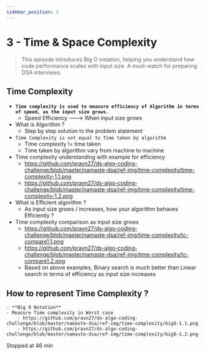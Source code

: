 ```yaml
---
sidebar_position: 3
---
```


# 3 - Time & Space Complexity

> This episode introduces Big O notation, helping you understand how code performance scales with input size. A must-watch for preparing DSA interviews.

## Time Complexity

- **`Time complexity is used to measure efficiency of Algorithm in terms of speed, as the input size grows.`**
  - Speed Efficiency ---> When input size grows
- What is Algorithm ?
  - Step by step solution to the problem statement
- `Time Complexity is not equal to Time taken by algorithm`
  - Time complexity != time taken
  - Time taken by algorithm vary from machine to machine
- Time complexity understanding with example for efficiency
  - https://github.com/pravn27/ds-algo-coding-challenge/blob/master/namaste-dsa/ref-img/time-complexity/time-complexity-1.1.png
  - https://github.com/pravn27/ds-algo-coding-challenge/blob/master/namaste-dsa/ref-img/time-complexity/time-complexity-1.2.png
- What is Efficient algorithm ?
  - As input size grows / increases, how your algorithm behaves Efficiently ?
- Time complexity comparison as input size grows
  - https://github.com/pravn27/ds-algo-coding-challenge/blob/master/namaste-dsa/ref-img/time-complexity/tc-compare1.1.png
  - https://github.com/pravn27/ds-algo-coding-challenge/blob/master/namaste-dsa/ref-img/time-complexity/tc-compare1.2.png
  - Based on above examples, Binary search is much better than Linear search in terms of efficiency as input size increases

## How to represent Time Complexity ?

    - **Big O Notation**
    - Measure Time complexity in Worst case
        - https://github.com/pravn27/ds-algo-coding-challenge/blob/master/namaste-dsa/ref-img/time-complexity/bigO-1.1.png
        - https://github.com/pravn27/ds-algo-coding-challenge/blob/master/namaste-dsa/ref-img/time-complexity/bigO-1.2.png

Stopped at 46 min
